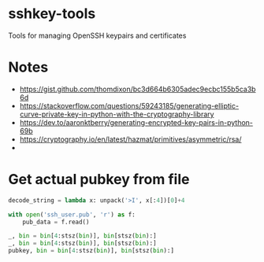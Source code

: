 # sshkey-tools
Tools for managing OpenSSH keypairs and certificates


# Notes
- https://gist.github.com/thomdixon/bc3d664b6305adec9ecbc155b5ca3b6d
- https://stackoverflow.com/questions/59243185/generating-elliptic-curve-private-key-in-python-with-the-cryptography-library
- https://dev.to/aaronktberry/generating-encrypted-key-pairs-in-python-69b
- https://cryptography.io/en/latest/hazmat/primitives/asymmetric/rsa/
- 


# Get actual pubkey from file
```python
decode_string = lambda x: unpack('>I', x[:4])[0]+4

with open('ssh_user.pub', 'r') as f:
    pub_data = f.read()

_, bin = bin[4:stsz(bin)], bin[stsz(bin):]
_, bin = bin[4:stsz(bin)], bin[stsz(bin):]
pubkey, bin = bin[4:stsz(bin)], bin[stsz(bin):]
```

